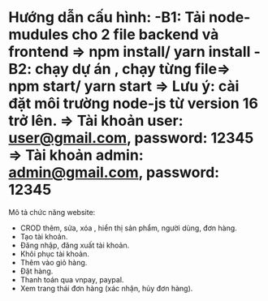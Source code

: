 Hướng dẫn cấu hình:
-B1: Tải node-mudules cho 2 file backend và frontend  => npm install/ yarn install
-B2: chạy dự án , chạy từng file=> npm start/ yarn start
=> Lưu ý: cài đặt môi trường node-js từ version 16 trở lên.
=> Tài khoản user: user@gmail.com, password: 12345
=> Tài khoản admin:  admin@gmail.com,  password: 12345
======================================================================================================================================================================================================================
Mô tả chức năng website:
- CROD thêm, sửa, xóa , hiển thị sản phẩm, người dùng, đơn hàng.
- Tạo tài khoản.
- Đăng nhập, đăng xuất tài khoản. 
- Khôi phục tài khoản.
- Thêm vào giỏ hàng.
- Đặt hàng.
- Thanh toán qua vnpay, paypal.
- Xem trang thái đơn hàng (xác nhận, hủy đơn hàng).
